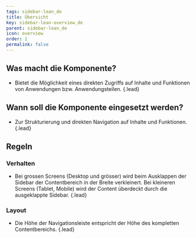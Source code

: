 ```yaml
---
tags: sidebar-lean_de
title: Übersicht
key: sidebar-lean-overview_de
parent: sidebar-lean_de
icon: overview
order: 1
permalink: false  
---
```


## Was macht die Komponente?
* Bietet die Möglichkeit eines direkten Zugriffs auf Inhalte und Funktionen von Anwendungen bzw. Anwendungsteilen. {.lead}

## Wann soll die Komponente eingesetzt werden? 
* Zur Strukturierung und direkten Navigation auf Inhalte und Funktionen. {.lead}

## Regeln
### Verhalten
* Bei grossen Screens (Desktop und grösser) wird beim Ausklappen der Sidebar der Contentbereich in der Breite verkleinert. Bei kleineren Screens (Tablet, Mobile) wird der Content überdeckt durch die ausgeklappte Sidebar. {.lead}

### Layout
* Die Höhe der Navigationsleiste entspricht der Höhe des kompletten Contentbereichs. {.lead}

